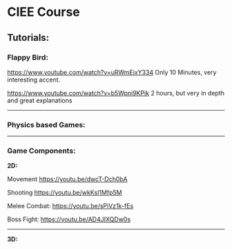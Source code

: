 # CIEE Course 

## Tutorials:

### Flappy Bird:

https://www.youtube.com/watch?v=uRWmEjxY334
Only 10 Minutes, very interesting accent.

https://www.youtube.com/watch?v=b5Wpni9KPik
2 hours, but very in depth and great explanations

---
### Physics based Games:


---

### Game Components:
**2D:**

Movement https://youtu.be/dwcT-Dch0bA

Shooting  https://youtu.be/wkKsl1Mfp5M

Melee Combat: https://youtu.be/sPiVz1k-fEs

Boss Fight: https://youtu.be/AD4JIXQDw0s

---

**3D:**
